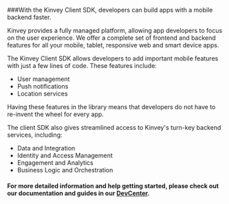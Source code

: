 ###With the Kinvey Client SDK, developers can build apps with a mobile backend faster.

Kinvey provides a fully managed platform, allowing app developers to focus on the user experience.  We offer a complete set of frontend and backend features for all your mobile, tablet, responsive web and smart device apps.

The Kinvey Client SDK allows developers to add important mobile features with just a few lines of code.  These features include:

  * User management
  * Push notifications
  * Location services

Having these features in the library means that developers do not have to re-invent the wheel for every app.

The client SDK also gives streamlined access to Kinvey's turn-key backend services, including:

  * Data and Integration
  * Identity and Access Management
  * Engagement and Analytics
  * Business Logic and Orchestration

#### For more detailed information and help getting started, please check out our documentation and guides in our [DevCenter](http://devcenter.kinvey.com/xamarin).
